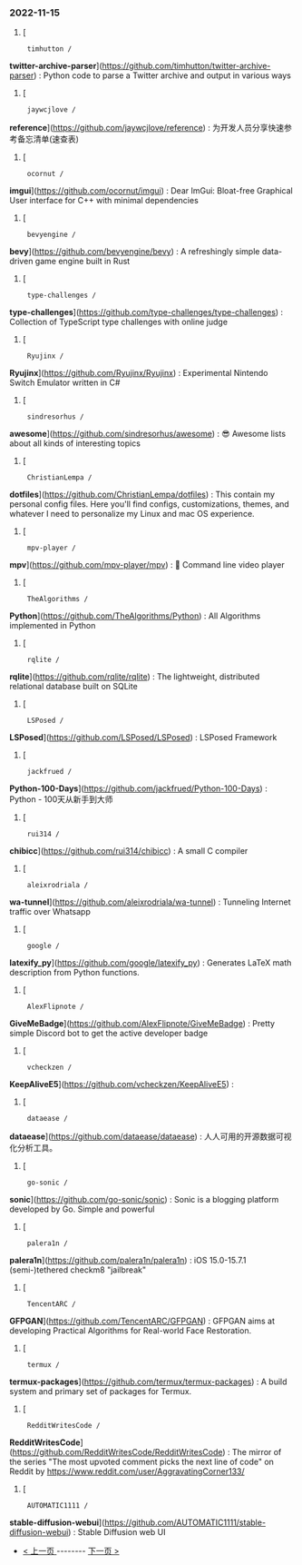 ### 2022-11-15 
1. [
    

        timhutton /
**twitter-archive-parser**](https://github.com/timhutton/twitter-archive-parser) : Python code to parse a Twitter archive and output in various ways
1. [
    

        jaywcjlove /
**reference**](https://github.com/jaywcjlove/reference) : 为开发人员分享快速参考备忘清单(速查表)
1. [
    

        ocornut /
**imgui**](https://github.com/ocornut/imgui) : Dear ImGui: Bloat-free Graphical User interface for C++ with minimal dependencies
1. [
    

        bevyengine /
**bevy**](https://github.com/bevyengine/bevy) : A refreshingly simple data-driven game engine built in Rust
1. [
    

        type-challenges /
**type-challenges**](https://github.com/type-challenges/type-challenges) : Collection of TypeScript type challenges with online judge
1. [
    

        Ryujinx /
**Ryujinx**](https://github.com/Ryujinx/Ryujinx) : Experimental Nintendo Switch Emulator written in C#
1. [
    

        sindresorhus /
**awesome**](https://github.com/sindresorhus/awesome) : 😎 Awesome lists about all kinds of interesting topics
1. [
    

        ChristianLempa /
**dotfiles**](https://github.com/ChristianLempa/dotfiles) : This contain my personal config files. Here you'll find configs, customizations, themes, and whatever I need to personalize my Linux and mac OS experience.
1. [
    

        mpv-player /
**mpv**](https://github.com/mpv-player/mpv) : 🎥 Command line video player
1. [
    

        TheAlgorithms /
**Python**](https://github.com/TheAlgorithms/Python) : All Algorithms implemented in Python
1. [
    

        rqlite /
**rqlite**](https://github.com/rqlite/rqlite) : The lightweight, distributed relational database built on SQLite
1. [
    

        LSPosed /
**LSPosed**](https://github.com/LSPosed/LSPosed) : LSPosed Framework
1. [
    

        jackfrued /
**Python-100-Days**](https://github.com/jackfrued/Python-100-Days) : Python - 100天从新手到大师
1. [
    

        rui314 /
**chibicc**](https://github.com/rui314/chibicc) : A small C compiler
1. [
    

        aleixrodriala /
**wa-tunnel**](https://github.com/aleixrodriala/wa-tunnel) : Tunneling Internet traffic over Whatsapp
1. [
    

        google /
**latexify_py**](https://github.com/google/latexify_py) : Generates LaTeX math description from Python functions.
1. [
    

        AlexFlipnote /
**GiveMeBadge**](https://github.com/AlexFlipnote/GiveMeBadge) : Pretty simple Discord bot to get the active developer badge
1. [
    

        vcheckzen /
**KeepAliveE5**](https://github.com/vcheckzen/KeepAliveE5) : 
1. [
    

        dataease /
**dataease**](https://github.com/dataease/dataease) : 人人可用的开源数据可视化分析工具。
1. [
    

        go-sonic /
**sonic**](https://github.com/go-sonic/sonic) : Sonic is a blogging platform developed by Go. Simple and powerful
1. [
    

        palera1n /
**palera1n**](https://github.com/palera1n/palera1n) : iOS 15.0-15.7.1 (semi-)tethered checkm8 "jailbreak"
1. [
    

        TencentARC /
**GFPGAN**](https://github.com/TencentARC/GFPGAN) : GFPGAN aims at developing Practical Algorithms for Real-world Face Restoration.
1. [
    

        termux /
**termux-packages**](https://github.com/termux/termux-packages) : A build system and primary set of packages for Termux.
1. [
    

        RedditWritesCode /
**RedditWritesCode**](https://github.com/RedditWritesCode/RedditWritesCode) : The mirror of the series "The most upvoted comment picks the next line of code" on Reddit by https://www.reddit.com/user/AggravatingCorner133/
1. [
    

        AUTOMATIC1111 /
**stable-diffusion-webui**](https://github.com/AUTOMATIC1111/stable-diffusion-webui) : Stable Diffusion web UI 

- [ < 上一页 ](https://github.com/able8/github-trending-daily-record/blob/master/2022-11-14.md) -------- [ 下一页 > ](https://github.com/able8/github-trending-daily-record/blob/master/2022-11-16.md)